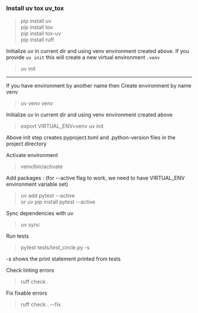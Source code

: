 ### Install uv tox uv_tox

>pip install uv  
>pip install tox  
>pip install tox-uv  
>pip install ruff  

Initialize uv in current dir and using venv environment created above. If you provide `uv init` this will create a new virtual environment `.venv`  

>uv init 
-----
If you have environment by another name then
Create environment by name venv  
>uv venv venv  

Initialize uv in current dir and using venv environment created above    
>export VIRTUAL_ENV=venv
>uv init  

Above init step creates pyproject.toml and .python-version files in the project directory  

Activate environment  
>venv/bin/activate  

Add packages :  (for --active flag to work, we need to have VIRTUAL_ENV environment variable set)
>uv add pytest --active  
or 
>uv pip install pytest --active   

Sync dependencies with uv  
>uv sync  

Run tests 
>pytest tests/test_circle.py -s  

-s shows the print statement printed from tests  

Check linting errors  
>ruff check .  

Fix fixable errors  
>ruff check . --fix  

